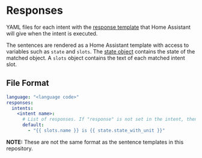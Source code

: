# Responses

YAML files for each intent with the [response template](https://www.home-assistant.io/docs/configuration/templating/) that Home Assistant will give when the intent is executed.

The sentences are rendered as a Home Assistant template with access to variables such as `state` and `slots`. The [state object](https://www.home-assistant.io/docs/configuration/state_object) contains the state of the matched object. A `slots` object contains the text of each matched intent slot.

## File Format

```yaml
language: "<language code>"
responses:
  intents:
    <intent name>:
      # List of responses. If "response" is not set in the intent, then "default" will be used.
      default:
        - "{{ slots.name }} is {{ state.state_with_unit }}"
```

**NOTE:** These are not the same format as the sentence templates in this repository.
